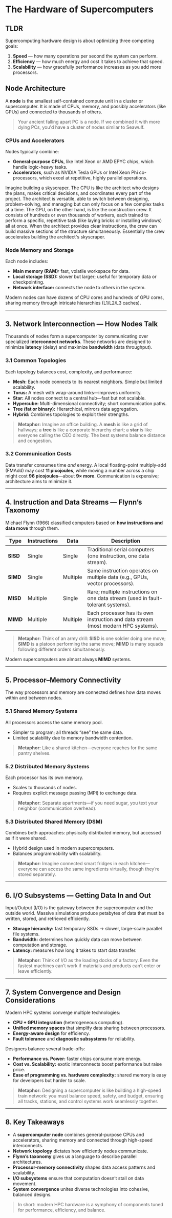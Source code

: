 # The Hardware of Supercomputers

## TLDR

Supercomputing hardware design is about optimizing three competing goals:

1. **Speed** — how many operations per second the system can perform.
2. **Efficiency** — how much energy and cost it takes to achieve that speed.
3. **Scalability** — how gracefully performance increases as you add more processors.

## Node Architecture

A **node** is the smallest self-contained compute unit in a cluster or supercomputer. It is made of CPUs, memory, and possibly accelerators (like GPUs) and connected to thousands of others. 

>Your ancient falling apart PC is a node. If we combined it with more dying PCs, you'd have a cluster of nodes similar to Seawulf.

### CPUs and Accelerators

Nodes typically combine:

* **General-purpose CPUs**, like Intel Xeon or AMD EPYC chips, which handle logic-heavy tasks.
* **Accelerators**, such as NVIDIA Tesla GPUs or Intel Xeon Phi co-processors, which excel at repetitive, highly parallel operations.

Imagine building a skyscraper. The CPU is like the architect who designs the plans, makes critical decisions, and coordinates every part of the project. The architect is versatile, able to switch between designing, problem-solving, and managing but can only focus on a few complex tasks at a time. The GPU, on the other hand, is like the construction crew. It consists of hundreds or even thousands of workers, each trained to perform a specific, repetitive task (like laying bricks or installing windows) all at once. When the architect provides clear instructions, the crew can build massive sections of the structure simultaneously. Essentially the crew accelerates building the architect's skyscraper.

### Node Memory and Storage

Each node includes:

* **Main memory (RAM):** fast, volatile workspace for data.
* **Local storage (SSD):** slower but larger; useful for temporary data or checkpointing.
* **Network interface:** connects the node to others in the system.

Modern nodes can have dozens of CPU cores and hundreds of GPU cores, sharing memory through intricate hierarchies (L1/L2/L3 caches).

---

## 3. Network Interconnection — How Nodes Talk

Thousands of nodes form a supercomputer by communicating over specialized **interconnect networks**. These networks are designed to minimize **latency** (delay) and maximize **bandwidth** (data throughput).

### 3.1 Common Topologies

Each topology balances cost, complexity, and performance:

* **Mesh:** Each node connects to its nearest neighbors. Simple but limited scalability.
* **Torus:** A mesh with wrap-around links—improves uniformity.
* **Star:** All nodes connect to a central hub—fast but not scalable.
* **Hypercube:** Multi-dimensional connectivity; short communication paths.
* **Tree (fat or binary):** Hierarchical, mirrors data aggregation.
* **Hybrid:** Combines topologies to exploit their strengths.

> **Metaphor:** Imagine an office building. A **mesh** is like a grid of hallways; a **tree** is like a corporate hierarchy chart; a **star** is like everyone calling the CEO directly. The best systems balance distance and congestion.

### 3.2 Communication Costs

Data transfer consumes time *and* energy. A local floating-point multiply-add (FMAdd) may cost **11 picojoules**, while moving a number across a chip might cost **96 picojoules**—about **9× more**. Communication is expensive; architecture aims to minimize it.

---

## 4. Instruction and Data Streams — Flynn’s Taxonomy

Michael Flynn (1966) classified computers based on **how instructions and data move** through them.

| Type     | Instructions | Data     | Description                                                                       |
| -------- | ------------ | -------- | --------------------------------------------------------------------------------- |
| **SISD** | Single       | Single   | Traditional serial computers (one instruction, one data stream).                  |
| **SIMD** | Single       | Multiple | Same instruction operates on multiple data (e.g., GPUs, vector processors).       |
| **MISD** | Multiple     | Single   | Rare; multiple instructions on one data stream (used in fault-tolerant systems).  |
| **MIMD** | Multiple     | Multiple | Each processor has its own instruction and data stream (most modern HPC systems). |

> **Metaphor:** Think of an army drill: **SISD** is one soldier doing one move; **SIMD** is a platoon performing the same move; **MIMD** is many squads following different orders simultaneously.

Modern supercomputers are almost always **MIMD** systems.

---

## 5. Processor–Memory Connectivity

The way processors and memory are connected defines how data moves within and between nodes.

### 5.1 Shared Memory Systems

All processors access the same memory pool.

* Simpler to program; all threads “see” the same data.
* Limited scalability due to memory bandwidth contention.

> **Metaphor:** Like a shared kitchen—everyone reaches for the same pantry shelves.

### 5.2 Distributed Memory Systems

Each processor has its own memory.

* Scales to thousands of nodes.
* Requires explicit message passing (MPI) to exchange data.

> **Metaphor:** Separate apartments—if you need sugar, you text your neighbor (communication overhead).

### 5.3 Distributed Shared Memory (DSM)

Combines both approaches: physically distributed memory, but accessed as if it were shared.

* Hybrid design used in modern supercomputers.
* Balances programmability with scalability.

> **Metaphor:** Imagine connected smart fridges in each kitchen—everyone can access the same ingredients virtually, though they’re stored separately.

---

## 6. I/O Subsystems — Getting Data In and Out

Input/Output (I/O) is the gateway between the supercomputer and the outside world. Massive simulations produce petabytes of data that must be written, stored, and retrieved efficiently.

* **Storage hierarchy:** fast temporary SSDs → slower, large-scale parallel file systems.
* **Bandwidth:** determines how quickly data can move between computation and storage.
* **Latency:** measures how long it takes to start data transfer.

> **Metaphor:** Think of I/O as the loading docks of a factory. Even the fastest machines can’t work if materials and products can’t enter or leave efficiently.

---

## 7. System Convergence and Design Considerations

Modern HPC systems converge multiple technologies:

* **CPU + GPU integration** (heterogeneous computing).
* **Unified memory spaces** that simplify data sharing between processors.
* **Energy-aware design** for efficiency.
* **Fault tolerance** and **diagnostic subsystems** for reliability.

Designers balance several trade-offs:

* **Performance vs. Power:** faster chips consume more energy.
* **Cost vs. Scalability:** exotic interconnects boost performance but raise price.
* **Ease of programming vs. hardware complexity:** shared memory is easy for developers but harder to scale.

> **Metaphor:** Designing a supercomputer is like building a high-speed train network: you must balance speed, safety, and budget, ensuring all tracks, stations, and control systems work seamlessly together.

---

## 8. Key Takeaways

* A **supercomputer node** combines general-purpose CPUs and accelerators, sharing memory and connected through high-speed interconnects.
* **Network topology** dictates how efficiently nodes communicate.
* **Flynn’s taxonomy** gives us a language to describe parallel architectures.
* **Processor-memory connectivity** shapes data access patterns and scalability.
* **I/O subsystems** ensure that computation doesn’t stall on data movement.
* **System convergence** unites diverse technologies into cohesive, balanced designs.

> In short: modern HPC hardware is a symphony of components tuned for performance, efficiency, and balance.
